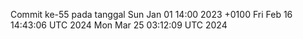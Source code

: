 Commit ke-55 pada tanggal Sun Jan 01 14:00 2023 +0100
Fri Feb 16 14:43:06 UTC 2024
Mon Mar 25 03:12:09 UTC 2024
